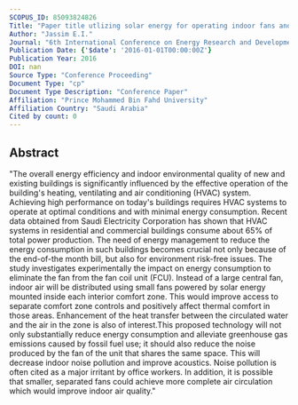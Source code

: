 ```yaml
---
SCOPUS_ID: 85093824826
Title: "Paper title utlizing solar energy for operating indoor fans and water pump of FCU system"
Author: "Jassim E.I."
Journal: "6th International Conference on Energy Research and Development, ICERD 2016"
Publication Date: {'$date': '2016-01-01T00:00:00Z'}
Publication Year: 2016
DOI: nan
Source Type: "Conference Proceeding"
Document Type: "cp"
Document Type Description: "Conference Paper"
Affiliation: "Prince Mohammed Bin Fahd University"
Affiliation Country: "Saudi Arabia"
Cited by count: 0
---
```


## Abstract
"The overall energy efficiency and indoor environmental quality of new and existing buildings is significantly influenced by the effective operation of the building's heating, ventilating and air conditioning (HVAC) system. Achieving high performance on today's buildings requires HVAC systems to operate at optimal conditions and with minimal energy consumption. Recent data obtained from Saudi Electricity Corporation has shown that HVAC systems in residential and commercial buildings consume about 65% of total power production. The need of energy management to reduce the energy consumption in such buildings becomes crucial not only because of the end-of-the month bill, but also for environment risk-free issues. The study investigates experimentally the impact on energy consumption to eliminate the fan from the fan coil unit (FCU). Instead of a large central fan, indoor air will be distributed using small fans powered by solar energy mounted inside each interior comfort zone. This would improve access to separate comfort zone controls and positively affect thermal comfort in those areas. Enhancement of the heat transfer between the circulated water and the air in the zone is also of interest.This proposed technology will not only substantially reduce energy consumption and alleviate greenhouse gas emissions caused by fossil fuel use; it should also reduce the noise produced by the fan of the unit that shares the same space. This will decrease indoor noise pollution and improve acoustics. Noise pollution is often cited as a major irritant by office workers. In addition, it is possible that smaller, separated fans could achieve more complete air circulation which would improve indoor air quality."
